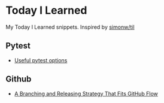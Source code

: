 # Today I Learned

My Today I Learned snippets. Inspired by [simonw/til](https://github.com/simonw/til)

## Pytest
- [Useful pytest options](https://github.com/10zinten/til/blob/master/pytest/01_useful-options.md)

## Github
- [A Branching and Releasing Strategy That Fits GitHub Flow](https://github.com/10zinten/til/blob/master/pytest/02_expecting-exceptions.md)
